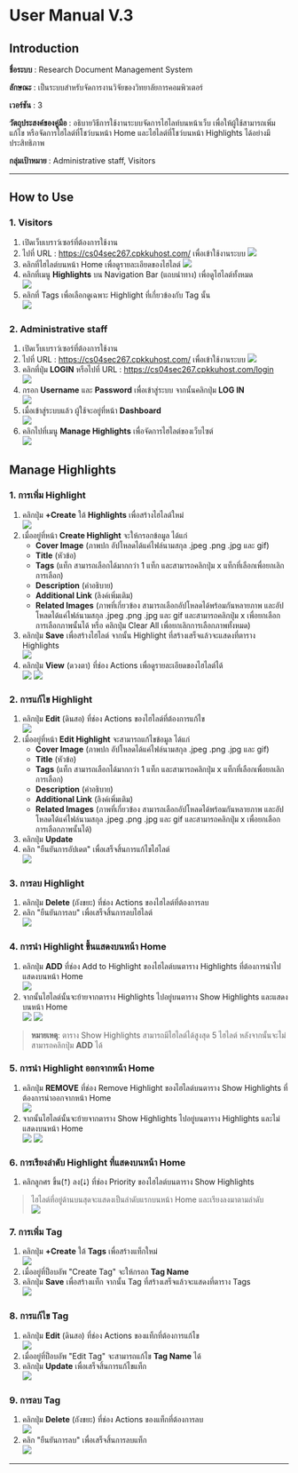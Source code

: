 # **User Manual V.3**

## **Introduction**

**ชื่อระบบ** : Research Document Management System

**ลักษณะ** : เป็นระบบสำหรับจัดการงานวิจัยของวิทยาลัยการคอมพิวเตอร์

**เวอร์ชัน** : 3

**วัตถุประสงค์ของคู่มือ** : อธิบายวิธีการใช้งานระบบจัดการไฮไลท์บนหน้าเว็บ เพื่อให้ผู้ใช้สามารถเพิ่ม แก้ไข หรือจัดการไฮไลต์ที่โชว์บนหน้า Home และไฮไลต์ที่โชว์บนหน้า Highlights ได้อย่างมีประสิทธิภาพ

**กลุ่มเป้าหมาย** : Administrative staff, Visitors  

---

## **How to Use**

### **1. Visitors**
1. เปิดเว็บเบราว์เซอร์ที่ต้องการใช้งาน  
2. ไปที่ URL : <https://cs04sec267.cpkkuhost.com/> เพื่อเข้าใช้งานระบบ
![](../img/user-manual/home_visitor.png)
3. คลิกที่ไฮไลต์บนหน้า Home เพื่อดูรายละเอียดของไฮไลต์
![](../img/user-manual/highlight_detail_visitor.png)
4. คลิกที่เมนู **Highlights** บน Navigation Bar (แถบนำทาง) เพื่อดูไฮไลต์ทั้งหมด  
![](../img/user-manual/all_highlights.png)
5. คลิกที่ Tags เพื่อเลือกดูเฉพาะ Highlight ที่เกี่ยวข้องกับ Tag นั้น  
![](../img/user-manual/all_highlights_tag.png)

### **2. Administrative staff**
1. เปิดเว็บเบราว์เซอร์ที่ต้องการใช้งาน  
2. ไปที่ URL : <https://cs04sec267.cpkkuhost.com/> เพื่อเข้าใช้งานระบบ
![](../img/user-manual/home_staff.png)
3. คลิกที่ปุ่ม **LOGIN** หรือไปที่ URL : <https://cs04sec267.cpkkuhost.com/login>  
![](../img/user-manual/login.png)
4. กรอก **Username** และ **Password** เพื่อเข้าสู่ระบบ จากนั้นคลิกปุ่ม **LOG IN**  
![](../img/user-manual/login_filled.png)
5. เมื่อเข้าสู่ระบบแล้ว ผู้ใช้จะอยู่ที่หน้า **Dashboard**  
![](../img/user-manual/staff_dashboard.png)
6. คลิกไปที่เมนู **Manage Highlights** เพื่อจัดการไฮไลต์ของเว็บไซต์  
![](../img/user-manual/manage_highlights.png)

## **Manage Highlights**

### **1. การเพิ่ม Highlight**
1. คลิกปุ่ม **+Create** ใต้ **Highlights** เพื่อสร้างไฮไลต์ใหม่  
![](../img/user-manual/create_highlight_btn.jpg)
2. เมื่ออยู่ที่หน้า **Create Highlight** จะให้กรอกข้อมูล ได้แก่  
    - **Cover Image** (ภาพปก อัปโหลดได้แค่ไฟล์นามสกุล .jpeg .png .jpg และ gif)  
    - **Title** (หัวข้อ)  
    - **Tags** (แท็ก สามารถเลือกได้มากกว่า 1 แท็ก และสามารถคลิกปุ่ม x แท็กที่เลือกเพื่อยกเลิกการเลือก)  
    - **Description** (คำอธิบาย)  
    - **Additional Link** (ลิงค์เพิ่มเติม)  
    - **Related Images** (ภาพที่เกี่ยวข้อง สามารถเลือกอัปโหลดได้พร้อมกันหลายภาพ และอัปโหลดได้แค่ไฟล์นามสกุล .jpeg .png .jpg และ gif และสามารถคลิกปุ่ม x เพื่อยกเลือกการเลือกภาพนั้นได้ หรือ คลิกปุ่ม Clear All เพื่อยกเลิกการเลือกภาพทั้งหมด)  
3. คลิกปุ่ม **Save** เพื่อสร้างไฮไลต์ จากนั้น Highlight ที่สร้างเสร็จแล้วจะแสดงที่ตาราง Highlights  
![](../img/user-manual/create_highlight.png)
4. คลิกปุ่ม **View** (ดวงตา) ที่ช่อง Actions เพื่อดูรายละเอียดของไฮไลต์ได้  
![](../img/user-manual/highlight_view_btn.png)
![](../img/user-manual/highlight_detail_staff.png)

### **2. การแก้ไข Highlight**
1. คลิกปุ่ม **Edit** (ดินสอ) ที่ช่อง Actions ของไฮไลต์ที่ต้องการแก้ไข  
![](../img/user-manual/edit_highlight_btn.jpg)
2. เมื่ออยู่ที่หน้า **Edit Highlight** จะสามารถแก้ไขข้อมูล ได้แก่  
    - **Cover Image** (ภาพปก อัปโหลดได้แค่ไฟล์นามสกุล .jpeg .png .jpg และ gif)  
    - **Title** (หัวข้อ)  
    - **Tags** (แท็ก สามารถเลือกได้มากกว่า 1 แท็ก และสามารถคลิกปุ่ม x แท็กที่เลือกเพื่อยกเลิกการเลือก)  
    - **Description** (คำอธิบาย)  
    - **Additional Link** (ลิงค์เพิ่มเติม)  
    - **Related Images** (ภาพที่เกี่ยวข้อง สามารถเลือกอัปโหลดได้พร้อมกันหลายภาพ และอัปโหลดได้แค่ไฟล์นามสกุล .jpeg .png .jpg และ gif และสามารถคลิกปุ่ม x เพื่อยกเลือกการเลือกภาพนั้นได้)  
3. คลิกปุ่ม **Update**  
4. คลิก "ยืนยันการอัปเดต" เพื่อเสร็จสิ้นการแก้ไขไฮไลต์  
![](../img/user-manual/edit_highlight.png)

### **3. การลบ Highlight**
1. คลิกปุ่ม **Delete** (ถังขยะ) ที่ช่อง Actions ของไฮไลต์ที่ต้องการลบ  
2. คลิก "ยืนยันการลบ" เพื่อเสร็จสิ้นการลบไฮไลต์  
![](../img/user-manual/delete_highlight.png)

### **4. การนำ Highlight ขึ้นแสดงบนหน้า Home**
1. คลิกปุ่ม **ADD** ที่ช่อง Add to Highlight ของไฮไลต์บนตาราง Highlights ที่ต้องการนำไปแสดงบนหน้า Home  
![](../img/user-manual/add_highlight.png)
2. จากนั้นไฮไลต์นั้นจะย้ายจากตาราง Highlights ไปอยู่บนตาราง Show Highlights และแสดงบนหน้า Home  
![](../img/user-manual/after_add.png)
![](../img/user-manual/after_add_home.png)
> **หมายเหตุ**: ตาราง Show Highlights สามารถมีไฮไลต์ได้สูงสุด 5 ไฮไลต์ หลังจากนั้นจะไม่สามารถคลิกปุ่ม **ADD** ได้  

### **5. การนำ Highlight ออกจากหน้า Home**
1. คลิกปุ่ม **REMOVE** ที่ช่อง Remove Highlight ของไฮไลต์บนตาราง Show Highlights ที่ต้องการนำออกจากหน้า Home  
![](../img/user-manual/remove_highlight.png)
2. จากนั้นไฮไลต์นั้นจะย้ายจากตาราง Show Highlights ไปอยู่บนตาราง Highlights และไม่แสดงบนหน้า Home  
![](../img/user-manual/after_remove.png)
![](../img/user-manual/after_remove_home.png)

### **6. การเรียงลำดับ Highlight ที่แสดงบนหน้า Home**
1. คลิกลูกศร ขึ้น(⭡) ลง(⭣) ที่ช่อง Priority ของไฮไลต์บนตาราง Show Highlights  
> ไฮไลต์ที่อยู่ด้านบนสุดจะแสดงเป็นลำดับแรกบนหน้า Home และเรียงลงมาตามลำดับ  
![](../img/user-manual/priority_btn.png)

### **7. การเพิ่ม Tag**
1. คลิกปุ่ม **+Create** ใต้ **Tags** เพื่อสร้างแท็กใหม่  
![](../img/user-manual/create_tag_btn.png)
2. เมื่ออยู่ที่ป็อบอัพ "Create Tag" จะให้กรอก **Tag Name**  
3. คลิกปุ่ม **Save** เพื่อสร้างแท็ก จากนั้น Tag ที่สร้างเสร็จแล้วจะแสดงที่ตาราง Tags  
![](../img/user-manual/create_tag.png)

### **8. การแก้ไข Tag**
1. คลิกปุ่ม **Edit** (ดินสอ) ที่ช่อง Actions ของแท็กที่ต้องการแก้ไข  
![](../img/user-manual/edit_tag_btn.png)
2. เมื่ออยู่ที่ป็อบอัพ "Edit Tag" จะสามารถแก้ไข **Tag Name** ได้  
3. คลิกปุ่ม **Update** เพื่อเสร็จสิ้นการแก้ไขแท็ก  
![](../img/user-manual/edit_tag.png)

### **9. การลบ Tag**
1. คลิกปุ่ม **Delete** (ถังขยะ) ที่ช่อง Actions ของแท็กที่ต้องการลบ  
![](../img/user-manual/delete_tag_btn.png)
2. คลิก "ยืนยันการลบ" เพื่อเสร็จสิ้นการลบแท็ก  
![](../img/user-manual/after_delete_tag.png)

---
